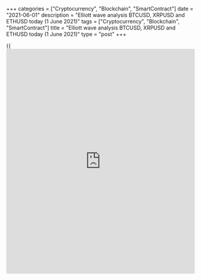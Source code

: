 +++
categories = ["Cryptocurrency", "Blockchain", "SmartContract"]
date = "2021-06-01"
description = "Elliott wave analysis BTCUSD, XRPUSD and ETHUSD today (1 June 2021)"
tags = ["Cryptocurrency", "Blockchain", "SmartContract"]
title = "Elliott wave analysis BTCUSD, XRPUSD and ETHUSD today (1 June 2021)"
type = "post"
+++

{{<iframe id="large-banner" src="https://www.bounty.group/#slide=17.0" width="100%" height="600" scrolling="no" style="border: 0px solid rgb(216, 221, 230); border-radius: 3px;">}}

2021-06-01

2021-06-01

Short-term forecast for BTCUSD, XRPUSD and ETHUSD 01.06.2021Roman Onegin

I welcome my readers!

I have prepared a short-term cryptocurrency forecast based on Elliott
wave analysis of Bitcoin, Ripple, and Ethereum. I offer entry signals to
trade each cryptocurrency.

Two waves of Bitcoin and Ethereum are unfolding within the bullish
impulses. Expect a continuation of impulse growth.

The article covers the following subjects:

##  **Elliott wave Bitcoin analysis**

##

It is assumed that the BTCUSD market began developing the initial part
of the bear impulse, which will consist of sub-waves [1] - [2] - [3] -
[4] - [5]. The most recent chart section displays the development of a
corrective wave [2]. This correction may take the form of an upward
simple zigzag (A) - (B) - (C). The middle part of this zigzag, that is,
wave (B), seems to have taken the form of a double zigzag W-X-Y. In the
near future, the price may rise within the bullish impulse (C) to the
level of 44500.00, the inner part of which is composed of the sub-waves
1-2-3-4-5. At this level, wave [2] will reach the Fibonacci level of 50%
of wave [1].

### Trading plan for [BTCUSD][1] today:

Buy 36750.50, TP 44500.00

* * *

##  **Elliott wave Ripple analysis**

The XRPUSD market has completed the development of the downward wave
(W). It took the form of a simple A-B-C zigzag. Most likely, there
should be developing the final leg of the zigzag linking wave (X).
Impulse wave A and double zigzag correction B look complete. In the near
future, the market may continue to move upward in impulse C to the level
of 1.300. At this level, wave (X) will reach the Fibonacci level of 50%
of motive wave (W).

### Trading plan for [XRPUSD][2] today:

Buy 1.044, TP 1.300

* * *

##  **Elliott wave Ethereum analysis**

At the ETHUSD market, there could be unfolding the initial part of the
bear impulse, with sub-wave 1 completed inside as an impulse. Quite
likely, a bullish correction [2] is currently unfolding, which is taking
the form of a simple zigzag [A] - [B] - [C]. The market seems to have
completed the double zigzag [B], as well as the first two small parts of
the bullish impulse [C], that is, sub-waves (1) and (2). In the near
future, sub-waves (3) - (4) - (5) are expected to develop to the level
of 3340.00.

### Trading plan for [ETHUSD][3] **** today:

Buy 2637.38, TP 3340.00

* * *

P.S. Did you like my article? Share it in social networks: it will be
the best “thank you" :)

Ask me questions and comment below. I’ll be glad to answer your
questions and give necessary explanations.

 **Useful links:**

  * I recommend trying to trade with a reliable broker [here][4]. The system allows you to trade by yourself or copy successful traders from all across the globe.
  * Use my promo-code BLOG for getting deposit bonus 50% on LiteForex platform. Just enter this code in the appropriate field while [depositing][5] your trading account.
  * Telegram chat for traders: <t.me/liteforexengchat>. We are sharing the signals and trading experience
  * Telegram channel with high-quality analytics, Forex reviews, training articles, and other useful things for traders <t.me/liteforex>



## Price chart of BTCUSD in real time mode

The content of this article reflects the author’s opinion and does not
necessarily reflect the official position of LiteForex. The material
published on this page is provided for informational purposes only and
should not be considered as the provision of investment advice for the
purposes of Directive 2004/39/EC.

Rate this article:

{{value}}

( {{count}} {{title}} )

   1. my.liteforex.com/trading/chart?symbol=BTCUSD
   2. my.liteforex.com/trading/chart?symbol=XRPUSD
   3. my.liteforex.com/trading/chart?symbol=ETHUSD
   4. my.liteforex.com/?category=analysts-opinions&slug=short-term-forecast-for-[BTC](https://www.playgroundfx.com/blog/who-is-the-creator-of-bitcoin/)usd-xrpusd-and-ethusd-01062021&openPopup=%2Fregistration%2Fpopup&utm_source=blog&utm_medium=article&utm_campaign=bonus
   5. my.liteforex.com/deposit/?category=analysts-opinions&slug=short-term-forecast-for-[BTC](https://www.playgroundfx.com/blog/who-is-the-creator-of-bitcoin/)usd-xrpusd-and-ethusd-01062021&promo_code=BLOG&utm_source=blog&utm_medium=article&utm_campaign=bonus